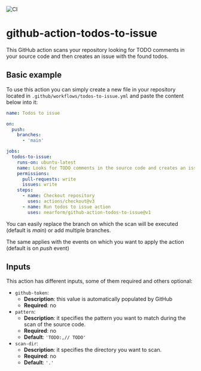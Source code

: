![CI](https://github.com/nearform/github-action-todos-to-issue/actions/workflows/ci.yml/badge.svg?event=push)

# github-action-todos-to-issue
This GitHub action scans your repository looking for TODO comments in your source code and then creates an issue with the found todos.

## Basic example
To use this action you can simply create a new file in your repository located in `.github/workflows/todos-to-issue.yml` and paste the content below into it:

```yaml
name: Todos to issue

on:
  push:
    branches:    
      - 'main'

jobs:
  todos-to-issue:
    runs-on: ubuntu-latest
    name: Looks for TODO comments in the source code and creates an issue with the found TODOs
    permissions:
      pull-requests: write
      issues: write
    steps:
      - name: Checkout repository
        uses: actions/checkout@v3
      - name: Run todos to issue action
        uses: nearform/github-action-todos-to-issue@v1
```

You can easily replace the branch on which the scan will be executed (default is _main_) or add multiple branches.

The same applies with the events on which you want to apply the action (default is on _push_ event)

## Inputs
This action has different inputs, some of them required and others optional:

* `github-token`:
  * **Description**: this value is automatically populated by GitHub
  * **Required**: no
* `pattern`:
  * **Description**: it specifies the pattern you want to match during the scan of the source code.
  * **Required**: no
  * **Default**: `'TODO:,// TODO'`
* `scan-dir`:
  * **Description**: it specifies the directory you want to scan.
  * **Required**: no
  * **Default**: `'.'`
